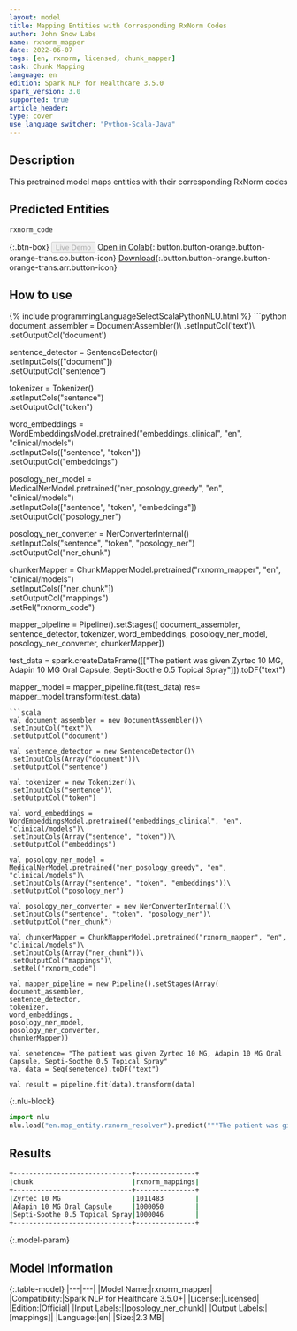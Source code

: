 ```yaml
---
layout: model
title: Mapping Entities with Corresponding RxNorm Codes
author: John Snow Labs
name: rxnorm_mapper
date: 2022-06-07
tags: [en, rxnorm, licensed, chunk_mapper]
task: Chunk Mapping
language: en
edition: Spark NLP for Healthcare 3.5.0
spark_version: 3.0
supported: true
article_header:
type: cover
use_language_switcher: "Python-Scala-Java"
---
```


## Description

This pretrained model maps entities with their corresponding RxNorm codes

## Predicted Entities

`rxnorm_code`

{:.btn-box}
<button class="button button-orange" disabled>Live Demo</button>
[Open in Colab](https://colab.research.google.com/github/JohnSnowLabs/spark-nlp-workshop/blob/master/tutorials/Certification_Trainings/Healthcare/26.Chunk_Mapping.ipynb){:.button.button-orange.button-orange-trans.co.button-icon}
[Download](https://s3.amazonaws.com/auxdata.johnsnowlabs.com/clinical/models/rxnorm_mapper_en_3.5.0_3.0_1654614618628.zip){:.button.button-orange.button-orange-trans.arr.button-icon}

## How to use



<div class="tabs-box" markdown="1">
{% include programmingLanguageSelectScalaPythonNLU.html %}
```python
document_assembler = DocumentAssembler()\
.setInputCol('text')\
.setOutputCol('document')

sentence_detector = SentenceDetector()\
.setInputCols(["document"])\
.setOutputCol("sentence")

tokenizer = Tokenizer()\
.setInputCols("sentence")\
.setOutputCol("token")

word_embeddings = WordEmbeddingsModel.pretrained("embeddings_clinical", "en", "clinical/models")\
.setInputCols(["sentence", "token"])\
.setOutputCol("embeddings")

posology_ner_model = MedicalNerModel.pretrained("ner_posology_greedy", "en", "clinical/models")\
.setInputCols(["sentence", "token", "embeddings"])\
.setOutputCol("posology_ner")

posology_ner_converter = NerConverterInternal()\
.setInputCols("sentence", "token", "posology_ner")\
.setOutputCol("ner_chunk")

chunkerMapper = ChunkMapperModel.pretrained("rxnorm_mapper", "en", "clinical/models")\
.setInputCols(["ner_chunk"])\
.setOutputCol("mappings")\
.setRel("rxnorm_code") 

mapper_pipeline = Pipeline().setStages([
document_assembler,
sentence_detector,
tokenizer, 
word_embeddings,
posology_ner_model, 
posology_ner_converter, 
chunkerMapper])


test_data = spark.createDataFrame([["The patient was given Zyrtec 10 MG, Adapin 10 MG Oral Capsule, Septi-Soothe 0.5 Topical Spray"]]).toDF("text")

mapper_model = mapper_pipeline.fit(test_data)
res= mapper_model.transform(test_data)
```
```scala
val document_assembler = new DocumentAssembler()\
.setInputCol("text")\
.setOutputCol("document")

val sentence_detector = new SentenceDetector()\
.setInputCols(Array("document"))\
.setOutputCol("sentence")

val tokenizer = new Tokenizer()\
.setInputCols("sentence")\
.setOutputCol("token")

val word_embeddings = WordEmbeddingsModel.pretrained("embeddings_clinical", "en", "clinical/models")\
.setInputCols(Array("sentence", "token"))\
.setOutputCol("embeddings")

val posology_ner_model = MedicalNerModel.pretrained("ner_posology_greedy", "en", "clinical/models")\
.setInputCols(Array("sentence", "token", "embeddings"))\
.setOutputCol("posology_ner")

val posology_ner_converter = new NerConverterInternal()\
.setInputCols("sentence", "token", "posology_ner")\
.setOutputCol("ner_chunk")

val chunkerMapper = ChunkMapperModel.pretrained("rxnorm_mapper", "en", "clinical/models")\
.setInputCols(Array("ner_chunk"))\
.setOutputCol("mappings")\
.setRel("rxnorm_code") 

val mapper_pipeline = new Pipeline().setStages(Array(
document_assembler,
sentence_detector,
tokenizer, 
word_embeddings,
posology_ner_model, 
posology_ner_converter, 
chunkerMapper))

val senetence= "The patient was given Zyrtec 10 MG, Adapin 10 MG Oral Capsule, Septi-Soothe 0.5 Topical Spray"
val data = Seq(senetence).toDF("text")

val result = pipeline.fit(data).transform(data) 
```


{:.nlu-block}
```python
import nlu
nlu.load("en.map_entity.rxnorm_resolver").predict("""The patient was given Zyrtec 10 MG, Adapin 10 MG Oral Capsule, Septi-Soothe 0.5 Topical Spray""")
```

</div>

## Results

```bash
+------------------------------+---------------+
|chunk                         |rxnorm_mappings|
+------------------------------+---------------+
|Zyrtec 10 MG                  |1011483        |
|Adapin 10 MG Oral Capsule     |1000050        |
|Septi-Soothe 0.5 Topical Spray|1000046        |
+------------------------------+---------------+
```

{:.model-param}
## Model Information

{:.table-model}
|---|---|
|Model Name:|rxnorm_mapper|
|Compatibility:|Spark NLP for Healthcare 3.5.0+|
|License:|Licensed|
|Edition:|Official|
|Input Labels:|[posology_ner_chunk]|
|Output Labels:|[mappings]|
|Language:|en|
|Size:|2.3 MB|